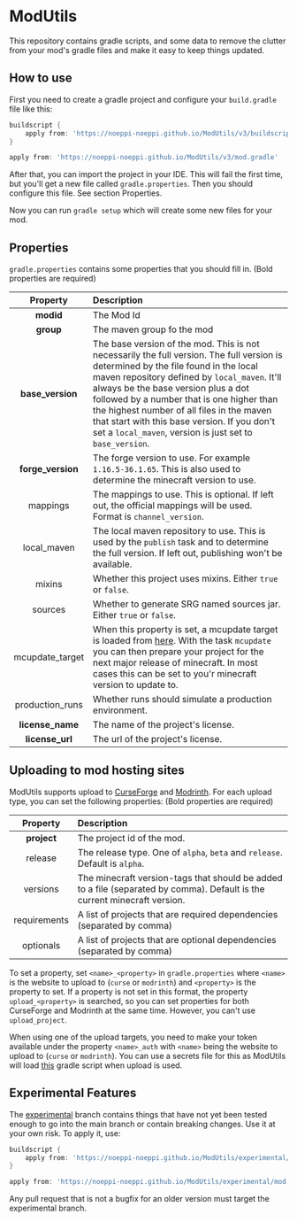 # ModUtils

This repository contains gradle scripts, and some data to remove the clutter from your mod's gradle files and make it easy to keep things updated.

## How to use

First you need to create a gradle project and configure your `build.gradle` file like this:

```groovy
buildscript {
    apply from: 'https://noeppi-noeppi.github.io/ModUtils/v3/buildscript.gradle', to: buildscript
}

apply from: 'https://noeppi-noeppi.github.io/ModUtils/v3/mod.gradle'
```

After that, you can import the project in your IDE. This will fail the first time, but you'll get a new file called `gradle.properties`. Then you should configure this file. See section Properties.

Now you can run `gradle setup` which will create some new files for your mod.

## Properties

`gradle.properties` contains some properties that you should fill in. (Bold properties are required)

| Property | Description |
| :---: | :--- |
| **modid** | The Mod Id |
| **group** | The maven group fo the mod |
| **base_version** | The base version of the mod. This is not necessarily the full version. The full version is determined by the file found in the local maven repository defined by `local_maven`. It'll always be the base version plus a dot followed by a number that is one higher than the highest number of all files in the maven that start with this base version. If you don't set a `local_maven`, version is just set to `base_version`.  |
| **forge_version** | The forge version to use. For example `1.16.5-36.1.65`. This is also used to determine the minecraft version to use. |
| mappings | The mappings to use. This is optional. If left out, the official mappings will be used. Format is `channel_version`. |
| local_maven | The local maven repository to use. This is used by the `publish` task and to determine the full version. If left out, publishing won't be available. |
| mixins | Whether this project uses mixins. Either `true` or `false`. |
| sources | Whether to generate SRG named sources jar. Either `true` or `false`. |
| mcupdate_target | When this property is set, a mcupdate target is loaded from [here](https://github.com/noeppi-noeppi/MinecraftUtilities/tree/master/mcupdate). With the task `mcupdate` you can then prepare your project for the next major release of minecraft. In most cases this can be set to you'r minecraft version to update to. |
| production_runs | Whether runs should simulate a production environment. |
| **license_name** | The name of the project's license. |
| **license_url** | The url of the project's license. |

## Uploading to mod hosting sites

ModUtils supports upload to [CurseForge](https://www.curseforge.com/minecraft/mc-mods) and [Modrinth](https://www.modrinth.com/mods). For each upload type, you can set the following properties: (Bold properties are required)

| Property | Description |
| :---: | :--- |
| **project** | The project id of the mod. |
| release | The release type. One of `alpha`, `beta` and `release`. Default is `alpha`. |
| versions | The minecraft version-tags that should be added to a file (separated by comma). Default is the current minecraft version. |
| requirements | A list of projects that are required dependencies (separated by comma) |
| optionals | A list of projects that are optional dependencies (separated by comma) |

To set a property, set `<name>_<property>` in `gradle.properties` where `<name>` is the website to upload to (`curse` or `modrinth`) and `<property>` is the property to set. If a property is not set in this format, the property `upload_<property>` is searched, so you can set properties for both CurseForge and Modrinth at the same time. However, you can't use `upload_project`.

When using one of the upload targets, you need to make your token available under the property `<name>_auth` with `<name>` being the website to upload to (`curse` or `modrinth`). You can use a secrets file for this as ModUtils will load [this](https://github.com/MinecraftModDevelopment/Gradle-Collection/blob/master/generic/secrets.gradle) gradle script when upload is used.

## Experimental Features

The [experimental](https://github.com/noeppi-noeppi/ModUtils/tree/experimental) branch contains things that have not yet been tested enough to go into the main branch or contain breaking changes. Use it at your own risk. To apply it, use:

```groovy
buildscript {
    apply from: 'https://noeppi-noeppi.github.io/ModUtils/experimental/buildscript.gradle', to: buildscript
}

apply from: 'https://noeppi-noeppi.github.io/ModUtils/experimental/mod.gradle'
```

Any pull request that is not a bugfix for an older version must target the experimental branch.
